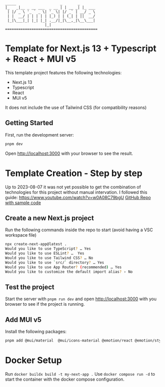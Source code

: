  ```
 _____                    _       _       
|_   _|__ _ __ ___  _ __ | | __ _| |_ ___ 
  | |/ _ \ '_ ` _ \| '_ \| |/ _` | __/ _ \
  | |  __/ | | | | | |_) | | (_| | ||  __/
  |_|\___|_| |_| |_| .__/|_|\__,_|\__\___|
                   |_|                    
==========================================
```
# Template for Next.js 13 + Typescript + React + MUI v5

This template project features the following technologies:
- Next.js 13
- Typescript
- React
- MUI v5

It does not include the use of Tailwind CSS (for compatibility reasons)


## Getting Started

First, run the development server:

```bash
pnpm dev
```

Open [http://localhost:3000](http://localhost:3000) with your browser to see the result.


# Template Creation - Step by step
Up to 2023-08-07 it was not yet possible to get the combination of technologies for this project
without manual intervation.
I followed this guide: https://www.youtube.com/watch?v=w0A08C79bgU
[GitHub Repo with sample code](https://github.com/SimulShift/Next13-App-Router-And-Mui5-Example)


## Create a new Next.js project

Run the following commands inside the repo to start (avoid having a VSC workspace file)

```bash
npx create-next-app@latest .
Would you like to use TypeScript? … Yes
Would you like to use ESLint? …  Yes
Would you like to use Tailwind CSS? … No 
Would you like to use `src/` directory? … Yes
Would you like to use App Router? (recommended) … Yes
Would you like to customize the default import alias? › No 
```

## Test the project
Start the server with `pnpm run dev` and open [http://localhost:3000](http://localhost:3000) with
you browser to see if the project is running.


## Add MUI v5
Install the following packages:
```bash
pnpm add @mui/material  @mui/icons-material @emotion/react @emotion/styled @emotion/cache
```


# Docker Setup

Run `docker buildx build -t my-next-app .`
Use `docker compose run -d` to start the container with the docker compose configuration.

